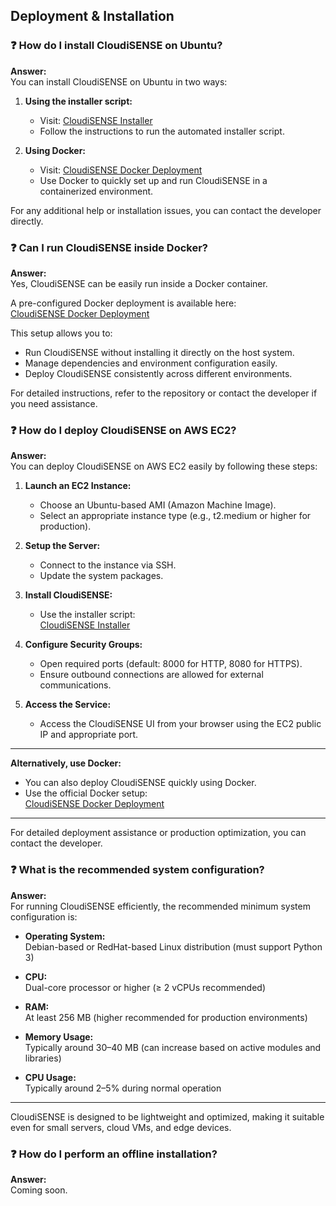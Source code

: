 ## Deployment & Installation

### ❓ How do I install CloudiSENSE on Ubuntu?
**Answer:**  
You can install CloudiSENSE on Ubuntu in two ways:

1. **Using the installer script:**  
   - Visit: [CloudiSENSE Installer](https://github.com/rajdeeprath/cloudisense-installer)
   - Follow the instructions to run the automated installer script.

2. **Using Docker:**  
   - Visit: [CloudiSENSE Docker Deployment](https://github.com/rajdeeprath/cloudisense-docker)
   - Use Docker to quickly set up and run CloudiSENSE in a containerized environment.

For any additional help or installation issues, you can contact the developer directly.


### ❓ Can I run CloudiSENSE inside Docker?
**Answer:**  
Yes, CloudiSENSE can be easily run inside a Docker container.

A pre-configured Docker deployment is available here:  
[CloudiSENSE Docker Deployment](https://github.com/rajdeeprath/cloudisense-docker)

This setup allows you to:
- Run CloudiSENSE without installing it directly on the host system.
- Manage dependencies and environment configuration easily.
- Deploy CloudiSENSE consistently across different environments.

For detailed instructions, refer to the repository or contact the developer if you need assistance.


### ❓ How do I deploy CloudiSENSE on AWS EC2?
**Answer:**  
You can deploy CloudiSENSE on AWS EC2 easily by following these steps:

1. **Launch an EC2 Instance:**  
   - Choose an Ubuntu-based AMI (Amazon Machine Image).
   - Select an appropriate instance type (e.g., t2.medium or higher for production).

2. **Setup the Server:**  
   - Connect to the instance via SSH.
   - Update the system packages.

3. **Install CloudiSENSE:**  
   - Use the installer script:  
     [CloudiSENSE Installer](https://github.com/rajdeeprath/cloudisense-installer)

4. **Configure Security Groups:**  
   - Open required ports (default: 8000 for HTTP, 8080 for HTTPS).
   - Ensure outbound connections are allowed for external communications.

5. **Access the Service:**  
   - Access the CloudiSENSE UI from your browser using the EC2 public IP and appropriate port.

---

**Alternatively, use Docker:**  
- You can also deploy CloudiSENSE quickly using Docker.  
- Use the official Docker setup:  
  [CloudiSENSE Docker Deployment](https://github.com/rajdeeprath/cloudisense-docker)

---

For detailed deployment assistance or production optimization, you can contact the developer.


### ❓ What is the recommended system configuration?
**Answer:**  
For running CloudiSENSE efficiently, the recommended minimum system configuration is:

- **Operating System:**  
  Debian-based or RedHat-based Linux distribution (must support Python 3)

- **CPU:**  
  Dual-core processor or higher (≥ 2 vCPUs recommended)

- **RAM:**  
  At least 256 MB (higher recommended for production environments)

- **Memory Usage:**  
  Typically around 30–40 MB (can increase based on active modules and libraries)

- **CPU Usage:**  
  Typically around 2–5% during normal operation

---

CloudiSENSE is designed to be lightweight and optimized, making it suitable even for small servers, cloud VMs, and edge devices.


### ❓ How do I perform an offline installation?
**Answer:**  
Coming soon.

